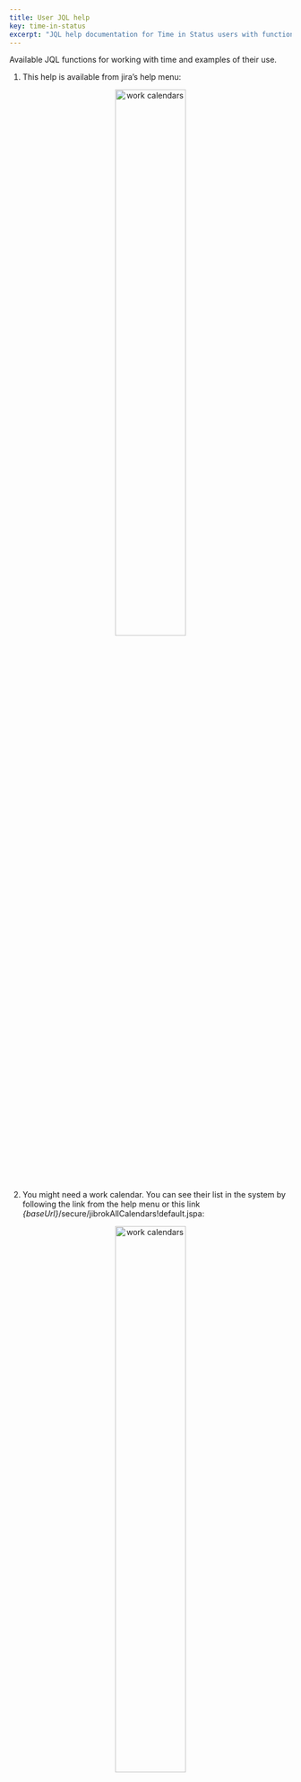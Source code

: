 ```yaml
---
title: User JQL help
key: time-in-status
excerpt: "JQL help documentation for Time in Status users with function examples, search syntax, and field-specific query options."
---
```


Available JQL functions for working with time and examples of their use.

1. This help is available from jira’s help menu:
<p style="text-align: center;"><a href="/uploads/time-in-status/user-help-info/help-link.webp" target="_blank"><img src="/uploads/time-in-status/user-help-info/help-link.webp" alt="work calendars" width="50%" loading="lazy"></a></p>
   
2. You might need a work calendar. You can see their list in the system by following the link from the help menu or this link *{baseUrl}*/secure/jibrokAllCalendars!default.jspa:

<p style="text-align: center;"><a href="/uploads/time-in-status/user-help-info/work-calendars.webp" target="_blank"><img src="/uploads/time-in-status/user-help-info/work-calendars.webp" alt="work calendars" width="50%" loading="lazy"></a></p>

<hr>

## Arguments used in functions. ## 

<div class="uk-alert-note" data-uk-alert="">
<b>Time</b> - a string indicating the time, if the format is wrong, a message with help will be displayed.<br>
<br>
"5h35m12s" - 5 hours 35 minutes 12 seconds<br>
"5h12s" - 5 hours 12 seconds<br>
3000m - 3000 minutes<br>
"0", "0s" ... - time is zero.
</div>


<div class="uk-alert-note" data-uk-alert="">
<b>Condition</b> - condition for comparison of values. <br>
"<=", "<", "=", ">", ">=" 

</div>

<hr>

## *Common* ##

### Time in status ###
Functions for searching issues by time spent in statuses.
These functions are available by default. If not, please contact your Jira admin. 

* **issue in timeInStatus("statuses", "condition", "time")** - Find issues that spent the specified time in statuses.
    * Params:
    * statuses - name or id, Comma separated
* **issue in timeInStatusByJql("jql", "statuses", "condition", "time")** - Find issues from a jql request that spent the specified time in statuses.
    * Params: 
    * jql - query for filter tasks
    * statuses - name or id, Comma separated
* **issue in timeInStatusByJqlAndWorkCalendar("jql", "statuses", "condition", "time", "calendar")** - Find issues from a jql request that spent the specified working time in statuses. Working hours will be calculated according to the specified calendar.
    * Params:
    * jql - query for filter tasks
    * statuses - name or id, Comma separated
    * calendar - work calendar name or id for calculate work time


* **Examples:**
    * issue in timeInStatus("Done, In Progress", ">", "8h")
    * issue in timeInStatusByJqlAndWorkCalendar("project = TEST", "Done", ">", "3h", "General calendar")

* If several statuses are specified, the search is based on the sum of the time spent in the specified statues.
* Status names are case sensitive. If the name does not match, the function will prompt the correct spelling options for the status.
* Use "OR" and "AND" to search different statues: issue in timeInStatus("status A", ">", "time") or issue in timeInStatus("status B", ">", "time")
* If possible use functions with jql. They narrow the search and execute faster. 



### Compare fields ###
Functions that allow you to compare different fields with each other. The functions work with "number", "string" and "time" fields.
Returns issues whose fields satisfy the condition.

* **issue in compareFields("field 1", "condition", "field 2")** - Field comparison function. Finds tasks in which fields match a condition.
    * Params: 
    * "field 1" and "field 2"  - field name or field id
* **issue in compareFieldsByJql("jql", "field 1", "condition", "field 2")** -  Field comparison function. Finds tasks in which fields match a condition and jql.
    * Params:
    * jql - query for filter tasks
    * "field 1" and "field 2"  - field name or field id

* **Examples:**
    * issue in compareFields("Time in status New", ">", "Time in status In progress")
    * issue in compareFields("Number field", ">", "Another number field")
    * issue in compareFields("Project = TEST", "String field", ">", "Another number field")
    
* If possible use functions with jql. They narrow the search and execute faster.
* In the case of string fields, the function will try to convert the string to a number for correct comparison.

### Compare date from field and date by work calendar ###

The *comparisonDateFromFieldAndDateByWorkCalendar* function is used to compare a date from a specified field with a computed date based on a given relative time and a specified work calendar. The behavior of the function is as follows:


* **comparisonDateFromFieldAndDateByWorkCalendar("field", "condition", "time", "calendar")**
  * Params:
  * "field" - The name of the field to be searched and compared. It can be the name or ID of a system field or a custom field.
  * "condition" - The condition for comparing the date from the first field with the computed date. Possible values are <, <=, =, >=, >.
  * "time" - A string representing the time relative to the current time, entered in the format "-1h 30m", for example. This value is used to calculate the date based on the specified work calendar.
  * "calendar" - The name or ID of the work calendar. The computed date is calculated based on this calendar and the specified relative time.

Behavior:

* The function retrieves the value from the specified "field".
* The current date is computed based on the specified "work calendar" and the relative "time" relative to the current time. For example, if the current time is 9:00 AM and relativeTime is "-1h 30m" (one and a half working hours ago), the computed date will represent 7:30 AM of the current working day according to the specified calendar.
* The computed date is compared with the date from the specified "field" using the specified comparison operator ("condition"). For example, if "condition" is >, it checks if the date from the "field" is more than the computed date .

* **Examples**
    * issue in comparisonDateFromFieldAndDateByWorkCalendar("updated", ">", "-1h", "Calendar Name") - find all issues that have been updated for the last working hour(-1h) on the working calendar. Like: "updated > -1h", but -1h by work calendar.

### Autotrack ###

Works if the automatic time tracking function is enabled.  

* **issue in myAutoTrackTickets()** -  Returns user issues with configured automatic timers or stopwatches.

<hr>

## *Time in status (field)* ## 

If there is a configured field "Time in status", the following search functions are available for it.<br>
You can check the field type with the administrator <br>

#### Search by state ####
* **"field name" in active()** - Search by active time in status fields(issue in selected statuses)
* **"field name" in inactive()** - Search by inactive time in status fields(issue not in selected statuses)

#### Search by time ####
* **"field name" in time("condition", "time")** - Search by time in status fields(by total time in selected statuses)/Timer field. Time value from index.
* **"field name" in realTime("condition", "time")** - Search by time in status fields(by total time in selected statuses)/Timer field. Time value calculate realtime.
* **"field name" in realTimeBetween("time", "time")** - Search by realtime in status fields(by total time in selected statuses). Time value calculate realtime.

* **Examples:**
    * "Time in new" in realTime(">", "20m") AND "First reaction" in realTime("<", "1h")
    * "Time in new" in realTimeBetween("1h", "2h")

<hr>


## *Stopwatch* ##
If there is a configured "Stopwatch" field, the following search functions are available for it.<br>
You can check the field type with the administrator <br>

#### Search by state ####
* **"field name" in isRunning()** - Search issues by running stopwatch.
* **"field name" in isPaused()** - Search issues by paused stopwatch.
* **"field name" in isStopped()** - Search issues by stopped stopwatch.
* **"field name" in active()** - Returns issues that have a stopwatch is running. If the stopwatch uses a calendar, the field may indicate that it is not working hours. This does not affect the search if stopwatch is running.
* **"field name" in inactive()** - Returns issues that have a stopwatch is pause, stopped.

* **Examples:**
    * "First response" in isRunning()
    * "First response" in isStopped()

#### Search by date ####
* **"field name" in startInDay("number")** - Search for issues by the day when the stopwatch was first started.
* **"field name" in startInWeek("number")** - Search for issues by the week when the stopwatch was first started.
* **"field name" in startInMonth("number")** - Search for issues by the month when the stopwatch was first started.

* **"field name" in stopInDay("number")** - Search for issues by the day when the stopwatch was stopped.
* **"field name" in stopInWeek("number")** - Search for issues by the week when the stopwatch was stopped.
* **"field name" in stopInMonth("number")** - Search for issues by the month when the stopwatch was stopped.

* **"field name" in pauseInDay("number")** - Search for issues by the day when the stopwatch was paused.
* **"field name" in pauseInWeek("number")** - Search for issues by the week when the stopwatch was paused.
* **"field name" in pauseInMonth("number")** - Search for issues by the month when the stopwatch was paused.

* **Examples:**
    * "First response" in startInDay() - find the issues whose stopwatch has started today.
    * "First response" in startInDay("-1") - find the issues whose stopwatch started yesterday(1 day ago).
    * "First response" in startInDay("-7") - find the issues whose stopwatch started a week ago(7 days ago).


* **"field name" in searchByStartDate("condition", "date")** - Search for issues by the date when the stopwatch was first started.
* **"field name" in searchByPausedDate("condition", "date")** - Search for issues by the date when the stopwatch was last paused.
* **"field name" in searchByStopDate("condition", "date")** - Search for issues by the date when the stopwatch was stopped.


* date - date in 'yyyy-MM-dd' or 'yyyy-MM-dd HH:mm' format
* **Examples:**
    * "First response" in searchByStartDate(">", "2021-01-01") - issues for which stopwatch started after "2021-01-01"

* **"field name" in startInDateRange("date","date")** - Search for issues by the date when the stopwatch was started (duration).
* **"field name" in stopInDateRange("date","date")** - Search for issues by the date when the stopwatch was stopped (duration).


* **Examples:**
    * "First response" in stopInDateRange("2020-01-01", "2021-01-01") - issues for which stopwatch stopped during 2020.


#### Search by time ####

* **"field name" in timeSpent("condition","time")** - Search by time in timer fields(by total time spent). Time value from index.
* **"field name" in realTimeSpent("condition","time")** - Search by real time in timer fields(by total time spent). Time value calculate realtime.
* **"field name" in pauseTime("condition","time")** - Search by pause time in timer and stopwatch fields.
* **"field name" in realPauseTime("condition","time")** - Search by real pause time in timer and stopwatch fields.

* **Examples:**
    * "First response" in realTimeSpent(">", "20m")
    * "First response" in realPauseTime("<", "20m")

#### Other ####
* **"field name" in searchByRestartCount("condition","number")** - Search for issues by the stopwatch count of restart.
* **"field name" in searchByCalendar("number")** - Search issues by calendar id.
* **"field name" in searchByStopwatchConfig("number")** - Search issues by stopwatch config id.
* **"field name" in searchByStopwatchScheme("number")** - Search issues by stopwatch scheme id.

<hr>


## *Timer* ##
If there is a configured "Timer" field, the following search functions are available for it.<br>
You can check the field type with the administrator <br>

#### Search by state ####
* **"field name" in isRunning()** - Search issues by running timer.
* **"field name" in isPaused()** - Search issues by paused timer.
* **"field name" in isCompleted()** - Search issues by completed timer.
* **"field name" in isFailed()** - Search issues by failed timer.
* **"field name" in isFailedRealTime()** - Search issues by failed timer.
  * It takes into account not only the state of the timer after stopping(FAILED/COMPLETED), but also active timers that have run out of time but state is RUNNING.

* **Examples:**
    * "First response" in isFailed()
    * "First response" in isCompleted()

#### Search by date ####
* **"field name" in startInDay("number")** - Search for issues by the day when the timer was first started.
* **"field name" in startInWeek("number")** - Search for issues by the week when the timer was first started.
* **"field name" in startInMonth("number")** - Search for issues by the month when the timer was first started.

* **"field name" in stopInDay("number")** - Search for issues by the day when the timer was stopped.
* **"field name" in stopInWeek("number")** - Search for issues by the week when the timer was stopped.
* **"field name" in stopInMonth("number")** - Search for issues by the month when the timer was stopped.

* failInDay/week/month -  function shows even running timers, taking into account the estimated completion date. It also shows timers that have "failed" date +-N from the current day.
* **"field name" in failInDay("number")** - Search for issues by the day when the timer was failed.
* **"field name" in failInWeek("number")** - Search for issues by the week when the timer was failed.
* **"field name" in failInMonth("number")** - Search for issues by the month when the timer was failed.

* **"field name" in pauseInDay("number")** - Search for issues by the day when the timer was paused.
* **"field name" in pauseInWeek("number")** - Search for issues by the week when the timer was paused.
* **"field name" in pauseInMonth("number")** - Search for issues by the month when the timer was paused.

* **Examples:**
    * "First response" in failInDay() - find issues which time in "First response" timer run out or will run out today
    * "First response" in failInDay("-1") - find issues which time in "First response" timer run out yesterday (1 day ago)
    * "First response" in failInDay("-7") - find issues which time in "First response" timer run out a week ago(7 days ago)
    * "First response" in failInDay("7") - find issues which time in "First response" timer will run out in a week(in 7 days) 
    

* **"field name" in searchByStartDate("condition", "date")** - Search for issues by the date when the timer was first started.
* **"field name" in searchByPausedDate("condition", "date")** - Search for issues by the date when the timer was last paused.
* **"field name" in searchByStopDate("condition", "date")** - Search for issues by the date when the timer was stopped.
* **"field name" in searchByFailDate("condition", "date")** - Search for issues by the date when the timer was failed.

* date - date in 'yyyy-MM-dd' or 'yyyy-MM-dd HH:mm' format
* **Examples:**
    * "First response" in searchByStartDate(">", "2021-01-01") - issues for which timer started after "2021-01-01"

* **"field name" in startInDateRange("date","date")** - Search for issues by the date when the timer was started (duration).
* **"field name" in stopInDateRange("date","date")** - Search for issues by the date when the timer was stopped (duration).
* **"field name" in failInDateRange("date","date")** - Search for issues by the date when the timer was failed (duration).

* **Examples:**
    * "First response" in failInDateRange("2020-01-01", "2021-01-01") - issues for which the timer has exceeded its time during 2020.


#### Search by time ####

* **"field name" in pauseTime("condition","time")** - Search by pause time in timer and stopwatch fields.
* **"field name" in realPauseTime("condition","time")** - Search by real pause time in timer and stopwatch fields.
* **"field name" in timeLeft("condition","time")** - Search by time left in timer fields.
* **"field name" in timeSpent("condition","time")** - Search by time in timer fields(by total time spent). Time value from index.
* **"field name" in realTimeSpent("condition","time")** - Search by real time in timer fields(by total time spent). Time value calculate realtime.

* **Examples:**
    * "First response" in realTimeSpent(">", "20m")
    * "First response" in timeLeft("<", "20m")

#### Other ####
* **"field name" in searchByZeroGoalTime()** - Search for issues by zero goal time.
* **"field name" in searchByRestartCount("condition","number")** - Search for issues by the timer count of restart.
* **"field name" in searchByGoal("number")** - Search issues by timer goal id.
* **"field name" in searchByCalendar("number")** - Search issues by calendar id.
* **"field name" in searchByTimerConfig("number")** - Search issues by timer config id.
* **"field name" in searchByTimerScheme("number")** - Search issues by timer scheme id.






